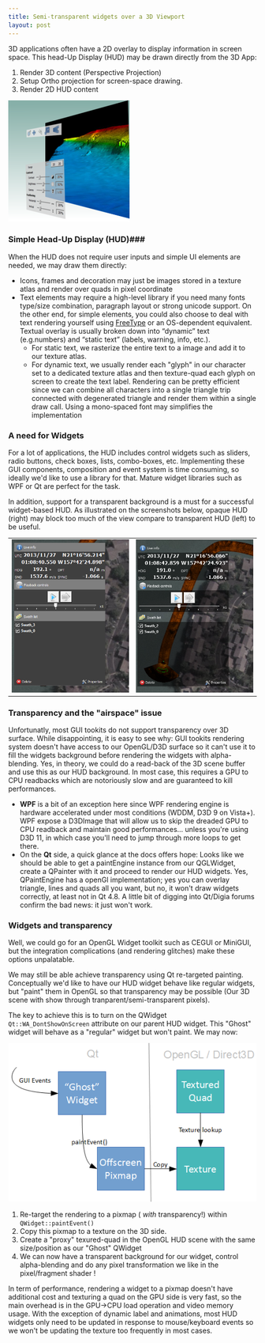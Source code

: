 ```yaml
---
title: Semi-transparent widgets over a 3D Viewport
layout: post
---
```


3D applications often have a 2D overlay to display information in screen space. This head-Up Display (HUD) may be drawn directly from the 3D App:

1. Render 3D content (Perspective Projection)
2. Setup Ortho projection for screen-space drawing.
3. Render 2D HUD content

![Head Up Display](/assets/images/hud-view.png)

### Simple Head-Up Display (HUD)###

When the HUD does not require user inputs and simple UI elements are needed, we may draw them directly: 

- Icons, frames and decoration may just be images stored in a texture atlas and render over quads in pixel coordinate
- Text elements may require a high-level library if you need many fonts type/size combination, paragraph layout or strong unicode support. On the other end, for simple elements, you could also choose to deal with text rendering yourself using [FreeType](http://www.freetype.org) or an OS-dependent equivalent. Textual overlay is usually broken down into “dynamic” text (e.g.numbers) and “static text” (labels, warning, info, etc.). 
	- For static text, we rasterize the entire text to a image and add it to our texture atlas.
	- For dynamic text, we usually render each "glyph" in our character set to a dedicated texture atlas and then texture-quad each glyph on screen to create the text label. Rendering can be pretty efficient since we can combine all characters into a single triangle trip connected with degenerated triangle and render them within a single draw call. Using a mono-spaced font may simplifies the implementation   


### A need for Widgets ###

For a lot of applications, the HUD includes control widgets such as sliders, radio buttons, check boxes, lists, combo-boxes, etc.
Implementing these GUI components, composition and event system is time consuming, so ideally we'd like to use a library for that. Mature widget libraries such as WPF or Qt are perfect for the task. 

In addition, support for a transparent background is a must for a successful widget-based HUD. As illustrated on the screenshots below, opaque HUD (right)  may block too much of the view compare to transparent HUD (left) to be useful.

<table><tr><td>
<img src="/assets/images/hud-transparency-3.png"/>
</td><td>
<img src="/assets/images/hud-transparency-2.png"/>
</td></tr></table>


### Transparency and the "airspace" issue ###
Unfortunatly, most GUI tookits do not support transparency over 3D surface.  While disappointing, it is easy to see why: GUI tookits rendering system doesn't have access to our OpenGL/D3D surface so it can't use it to fill the widgets background before rendering the widgets with alpha-blending. Yes, in theory, we could do a read-back of the 3D scene buffer and use this as our HUD background. In most case, this requires a GPU to CPU readbacks which are notoriously slow and are guaranteed to kill performances.

- **WPF** is a bit of an exception here since WPF rendering engine is hardware accelerated under most conditions (WDDM, D3D 9 on Vista+). WPF expose a D3DImage that will allow us to skip the dreaded GPU to CPU readback and maintain good performances... unless you're using D3D 11, in which case you'll need to jump through more loops to get there.
- On the **Qt** side, a quick glance at the docs offers hope: Looks like we should be able to get a paintEngine instance from our QGLWidget, create a QPainter with it and proceed to render our HUD widgets. Yes, QPaintEngine has a openGl implementation; yes you can overlay triangle, lines and quads all you want, but no, it won't draw widgets correctly, at least not in Qt 4.8.  A little bit of digging into Qt/Digia forums confirm the bad news: it just won't work. 

### Widgets and transparency ###
  
Well, we could go for an OpenGL Widget toolkit such as CEGUI or MiniGUI, but the integration complications (and rendering glitches) make these options unpalatable.

We may still be able achieve transparency using Qt re-targeted painting. Conceptually we'd like to have our HUD widget behave like regular widgets, but "paint" them in OpenGL so that transparency may be possible (Our 3D scene with show through tranparent/semi-transparent pixels). 

The key to achieve this is to turn on the QWidget <code> Qt::WA_DontShowOnScreen</code> attribute on our parent HUD widget. This "Ghost" widget will behave as a "regular" widget but won't paint. We may now:

![Qt HUD with transparency diagram](/assets/images/hud-transparency-1.png)

1. Re-target the rendering to a pixmap ( *with* transparency!) within <code>QWidget::paintEvent()</code> 
2. Copy this pixmap to a texture on the 3D side. 
3. Create a "proxy" texured-quad in the OpenGL HUD scene with the same size/position as our "Ghost" QWidget  
3. We can now have a transparent background for our widget, control alpha-blending and do any pixel transformation we like in the pixel/fragment shader !


In term of performance, rendering a widget to a pixmap doesn't have additional cost and texturing a quad on the GPU side is very fast, so the main overhead is in the GPU->CPU load operation and video memory usage. With the exception of dynamic label and animations, most HUD widgets only need to be updated in response to mouse/keyboard events so we won't be updating the texture too frequently in most cases. 


